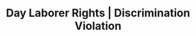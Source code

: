 ---
title: Day Laborer Rights | Discrimination Violation
layout: entitlement
name: Day Laborer
experience: "I was discriminated against based on my national origin"
right: equality-rights

entitlement:
  - header: You have the right to be treated equally.
  - description: You have the right to be treated equally regardless of your race, color, religion, national origin, or sex. You have the right to complain about discrimination, file a charge of discrimination, and participate in an employment discrimination investigation or lawsuit without being retaliated against. You have the right to practice your religious beliefs, unless doing so would impose an undue hardship on the operation of the employer's business.

actions:
  - { header: "File a charge to protect yourself.", description: "You have a right to be treated equally, start by filing a charge with the Equal Employment Opportunity Commission.", id: "eeoc-claim", cta: "File a Charge" }

---